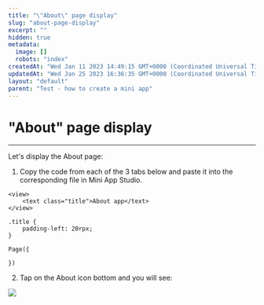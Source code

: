 ```yaml
---
title: "\"About\" page display"
slug: "about-page-display"
excerpt: ""
hidden: true
metadata: 
  image: []
  robots: "index"
createdAt: "Wed Jan 11 2023 14:49:15 GMT+0000 (Coordinated Universal Time)"
updatedAt: "Wed Jan 25 2023 16:36:35 GMT+0000 (Coordinated Universal Time)"
layout: "default"
parent: "Test - how to create a mini app"
---
```

# \"About\" page display 
*** 
Let's display the About page:

1. Copy the code from each of the 3 tabs below and paste it into the corresponding file in Mini App Studio.

```Text about.wxml
<view>
    <text class="title">About app</text>
</view>
```
```Text about.wxss
.title {
    padding-left: 20rpx;
}
```
```Text about.js
Page({

})
```

2. Tap on the About icon bottom and you will see:

![](https://files.readme.io/ee9cfe3-image.png)
